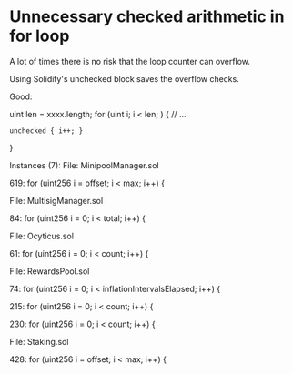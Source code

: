 # Unnecessary checked arithmetic in for loop

A lot of times there is no risk that the loop counter can overflow.

Using Solidity's unchecked block saves the overflow checks.

Good:

uint len = xxxx.length;
for (uint i; i < len; ) {
    // ...

    unchecked { i++; }
}

Instances (7):
File: MinipoolManager.sol

619: 		for (uint256 i = offset; i < max; i++) {

File: MultisigManager.sol

84:                 for (uint256 i = 0; i < total; i++) {

File: Ocyticus.sol

61:                 for (uint256 i = 0; i < count; i++) {


File: RewardsPool.sol

74:                   for (uint256 i = 0; i < inflationIntervalsElapsed; i++) {

215:                  for (uint256 i = 0; i < count; i++) {

230:                 for (uint256 i = 0; i < count; i++) {


File: Staking.sol

428:                  for (uint256 i = offset; i < max; i++) {




